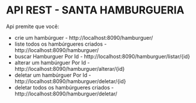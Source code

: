 # API REST - SANTA HAMBURGUERIA

Api premite que você:

 - crie um hambúrguer - http://localhost:8090/hamburguer/
 - liste todos os hambúrgueres criados - http://localhost:8090/hamburguer/
 - buscar Hamburguer Por Id - http://localhost:8090/hamburguer/listar/{id}
 - alterar um hambúrguer Por Id - http://localhost:8090/hamburguer/alterar/{id}
 - deletar um hambúrguer Por Id - http://localhost:8090/hamburguer/deletar/{id}
 - deletar todos os hambúrgueres criados - http://localhost:8090/hamburguer/deletar/
